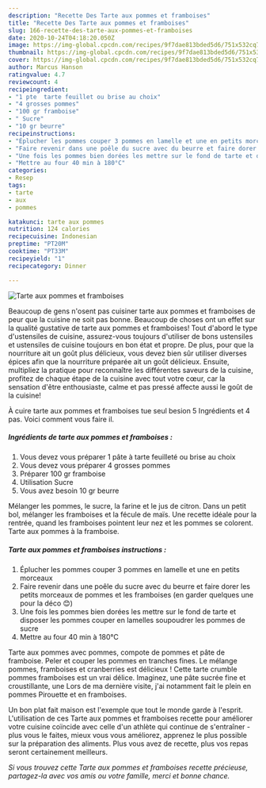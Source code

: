 ```yaml
---
description: "Recette Des Tarte aux pommes et framboises"
title: "Recette Des Tarte aux pommes et framboises"
slug: 166-recette-des-tarte-aux-pommes-et-framboises
date: 2020-10-24T04:18:20.050Z
image: https://img-global.cpcdn.com/recipes/9f7dae813bded5d6/751x532cq70/tarte-aux-pommes-et-framboises-photo-principale-de-la-recette.jpg
thumbnail: https://img-global.cpcdn.com/recipes/9f7dae813bded5d6/751x532cq70/tarte-aux-pommes-et-framboises-photo-principale-de-la-recette.jpg
cover: https://img-global.cpcdn.com/recipes/9f7dae813bded5d6/751x532cq70/tarte-aux-pommes-et-framboises-photo-principale-de-la-recette.jpg
author: Marcus Hanson
ratingvalue: 4.7
reviewcount: 4
recipeingredient:
- "1 pte  tarte feuillet ou brise au choix"
- "4 grosses pommes"
- "100 gr framboise"
- " Sucre"
- "10 gr beurre"
recipeinstructions:
- "Éplucher les pommes couper 3 pommes en lamelle et une en petits morceaux"
- "Faire revenir dans une poêle du sucre avec du beurre et faire dorer les petits morceaux de pommes et les framboises (en garder quelques une pour la déco 😊)"
- "Une fois les pommes bien dorées les mettre sur le fond de tarte et disposer les pommes couper en lamelles soupoudrer les pommes de sucre"
- "Mettre au four 40 min à 180°C"
categories:
- Resep
tags:
- tarte
- aux
- pommes

katakunci: tarte aux pommes 
nutrition: 124 calories
recipecuisine: Indonesian
preptime: "PT20M"
cooktime: "PT33M"
recipeyield: "1"
recipecategory: Dinner

---
```



![Tarte aux pommes et framboises](https://img-global.cpcdn.com/recipes/9f7dae813bded5d6/751x532cq70/tarte-aux-pommes-et-framboises-photo-principale-de-la-recette.jpg)

Beaucoup de gens n'osent pas cuisiner tarte aux pommes et framboises de peur que la cuisine ne soit pas bonne. Beaucoup de choses ont un effet sur la qualité gustative de tarte aux pommes et framboises! Tout d'abord le type d'ustensiles de cuisine, assurez-vous toujours d'utiliser de bons ustensiles et ustensiles de cuisine toujours en bon état et propre. De plus, pour que la nourriture ait un goût plus délicieux, vous devez bien sûr utiliser diverses épices afin que la nourriture préparée ait un goût délicieux. Ensuite, multipliez la pratique pour reconnaître les différentes saveurs de la cuisine, profitez de chaque étape de la cuisine avec tout votre cœur, car la sensation d'être enthousiaste, calme et pas pressé affecte aussi le goût de la cuisine!

<!--inarticleads1-->

À cuire tarte aux pommes et framboises tue seul besion 5 Ingrédients et 4 pas. Voici comment vous faire il.

##### Ingrédients de tarte aux pommes et framboises :

1. Vous devez vous préparer 1 pâte à tarte feuilleté ou brise au choix
1. Vous devez vous préparer 4 grosses pommes
1. Préparer 100 gr framboise
1. Utilisation  Sucre
1. Vous avez besoin 10 gr beurre


Mélanger les pommes, le sucre, la farine et le jus de citron. Dans un petit bol, mélanger les framboises et la fécule de maïs. Une recette idéale pour la rentrée, quand les framboises pointent leur nez et les pommes se colorent. Tarte aux pommes à la framboise. 

<!--inarticleads2-->

##### Tarte aux pommes et framboises instructions :

1. Éplucher les pommes couper 3 pommes en lamelle et une en petits morceaux
1. Faire revenir dans une poêle du sucre avec du beurre et faire dorer les petits morceaux de pommes et les framboises (en garder quelques une pour la déco 😊)
1. Une fois les pommes bien dorées les mettre sur le fond de tarte et disposer les pommes couper en lamelles soupoudrer les pommes de sucre
1. Mettre au four 40 min à 180°C


Tarte aux pommes avec pommes, compote de pommes et pâte de framboise. Peler et couper les pommes en tranches fines. Le mélange pommes, framboises et cranberries est délicieux ! Cette tarte crumble pommes framboises est un vrai délice. Imaginez, une pâte sucrée fine et croustillante, une Lors de ma dernière visite, j&#39;ai notamment fait le plein en pommes Pirouette et en framboises. 

<!--inarticleads1-->

<p>
Un bon plat fait maison est l'exemple que tout le monde garde à l'esprit. L'utilisation de ces Tarte aux pommes et framboises recette pour améliorer votre cuisine coïncide avec celle d'un athlète qui continue de s'entraîner - plus vous le faites, mieux vous vous améliorez, apprenez le plus possible sur la préparation des aliments. Plus vous avez de recette, plus vos repas seront certainement meilleurs.
</p>

<p>
<i>Si vous trouvez cette Tarte aux pommes et framboises recette précieuse, partagez-la avec vos amis ou votre famille, merci et bonne chance.</i>
</p>
